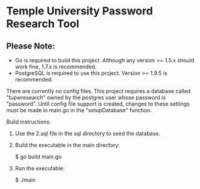 # Temple University Password Research Tool

## Please Note:
- Go is required to build this project. Although any version >= 1.5.x should work fine, 1.7.x is recommended.
- PostgreSQL is required to use this project. Version >= 1.9.5 is recommended.

There are currently no config files. This project requires a database called "tupwresearch" owned by the postgres user whose password is "password". Until config file support is created, changes to these settings must be made in main.go in the "setupDatabase" function.

Build instructions:

1. Use the 2.sql file in the sql directory to seed the database.

2. Build the executable in the main directory:

    $ go build main.go

3. Run the executable:

    $ ./main
